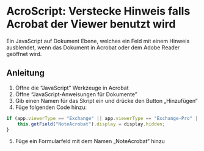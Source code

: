 # AcroScript: Verstecke Hinweis falls Acrobat der Viewer benutzt wird

Ein JavaScript auf Dokument Ebene, welches ein Feld mit einem Hinweis ausblendet, wenn das Dokument in Acrobat oder dem Adobe Reader geöffnet wird.

## Anleitung

1. Öffne die “JavaScript” Werkzeuge in Acrobat
2. Öffne “JavaScript-Anweisungen für Dokumente”
3. Gib einen Namen für das Skript ein und drücke den Button „Hinzufügen“
4. Füge folgenden Code hinzu:
```js
if (app.viewerType == "Exchange" || app.viewerType == "Exchange-Pro" || app.viewerType == "Reader" ) {
    this.getField("NoteAcrobat").display = display.hidden;
}
```
5. Füge ein Formularfeld mit dem Namen „NoteAcrobat“ hinzu
